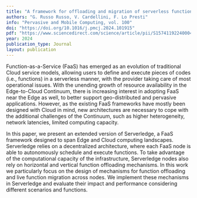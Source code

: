 ```yaml
---
title: "A framework for offloading and migration of serverless functions in the Edge–Cloud Continuum"
authors: "G. Russo Russo, V. Cardellini, F. Lo Presti"
info: "Pervasive and Mobile Computing, vol. 100"
doi: "https://doi.org/10.1016/j.pmcj.2024.101915"
pdf: "https://www.sciencedirect.com/science/article/pii/S1574119224000415/pdfft?md5=0b746bfff0acade4c42c5e021cec20da&pid=1-s2.0-S1574119224000415-main.pdf"
year: 2024
publication_type: Journal
layout: publication
---
```


Function-as-a-Service (FaaS) has emerged as an evolution of traditional Cloud service models, allowing users to define and execute pieces of codes (i.e., functions) in a serverless manner, with the provider taking care of most operational issues. With the unending growth of resource availability in the Edge-to-Cloud Continuum, there is increasing interest in adopting FaaS near the Edge as well, to better support geo-distributed and pervasive applications. However, as the existing FaaS frameworks have mostly been designed with Cloud in mind, new architectures are necessary to cope with the additional challenges of the Continuum, such as higher heterogeneity, network latencies, limited computing capacity.

In this paper, we present an extended version of Serverledge, a FaaS framework designed to span Edge and Cloud computing landscapes. Serverledge relies on a decentralized architecture, where each FaaS node is able to autonomously schedule and execute functions. To take advantage of the computational capacity of the infrastructure, Serverledge nodes also rely on horizontal and vertical function offloading mechanisms. In this work we particularly focus on the design of mechanisms for function offloading and live function migration across nodes. We implement these mechanisms in Serverledge and evaluate their impact and performance considering different scenarios and functions.

